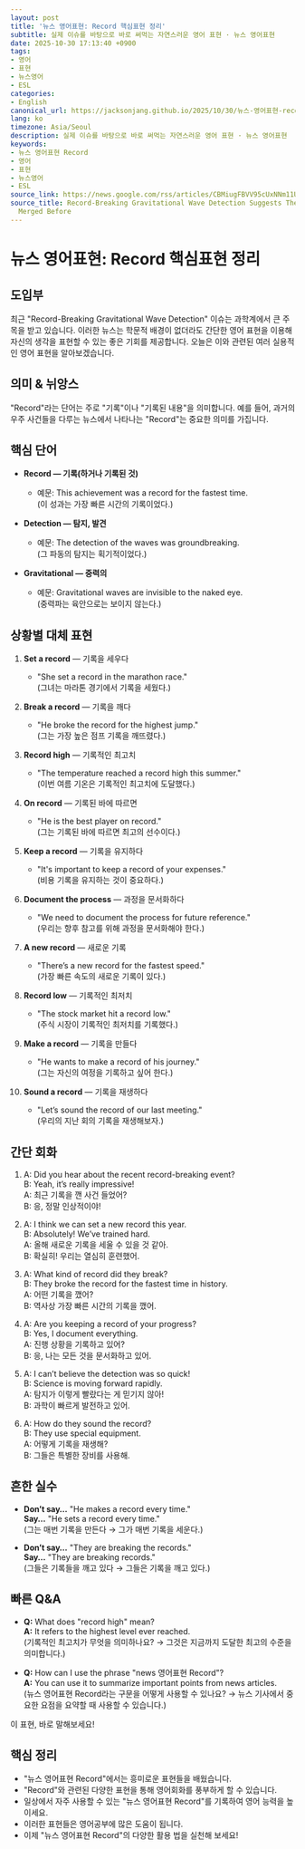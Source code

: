 ```yaml
---
layout: post
title: '뉴스 영어표현: Record 핵심표현 정리'
subtitle: 실제 이슈를 바탕으로 바로 써먹는 자연스러운 영어 표현 · 뉴스 영어표현
date: 2025-10-30 17:13:40 +0900
tags:
- 영어
- 표현
- 뉴스영어
- ESL
categories:
- English
canonical_url: https://jacksonjang.github.io/2025/10/30/뉴스-영어표현-record-핵심표현-정리/
lang: ko
timezone: Asia/Seoul
description: 실제 이슈를 바탕으로 바로 써먹는 자연스러운 영어 표현 · 뉴스 영어표현
keywords:
- 뉴스 영어표현 Record
- 영어
- 표현
- 뉴스영어
- ESL
source_link: https://news.google.com/rss/articles/CBMiugFBVV95cUxNNm11UmtFdHp3eDRWd2NpaTNwX1JSR2l4T1R0LVU1cGZ4bXgweFdiQmxVUEJ6Z1ZHWTQtOElrQW52NEhFcTQ3UzlRSFN3ZDc4ekJwcXJZQUhlWThoWFdoeE5qNHpzNnZQb0IyZ0lVYy1IR3ZjMDNocXk0aTNuSmZ4R3lJb1ZZdlBqSno0NW0xZFc0bTRXdjBFZEVMNi01M0ZickJ3ZFdzb3VvVi1uYnRKNmV3SWQ3blVESFE?oc=5
source_title: Record-Breaking Gravitational Wave Detection Suggests These Black Holes
  Merged Before
---
```


# 뉴스 영어표현: Record 핵심표현 정리

## 도입부
최근 "Record-Breaking Gravitational Wave Detection" 이슈는 과학계에서 큰 주목을 받고 있습니다. 이러한 뉴스는 학문적 배경이 없더라도 간단한 영어 표현을 이용해 자신의 생각을 표현할 수 있는 좋은 기회를 제공합니다. 오늘은 이와 관련된 여러 실용적인 영어 표현을 알아보겠습니다.

## 의미 & 뉘앙스
"Record"라는 단어는 주로 "기록"이나 "기록된 내용"을 의미합니다. 예를 들어, 과거의 우주 사건들을 다루는 뉴스에서 나타나는 "Record"는 중요한 의미를 가집니다.

## 핵심 단어
- **Record — 기록(하거나 기록된 것)**  
  - 예문: This achievement was a record for the fastest time.  
    (이 성과는 가장 빠른 시간의 기록이었다.)

- **Detection — 탐지, 발견**  
  - 예문: The detection of the waves was groundbreaking.  
    (그 파동의 탐지는 획기적이었다.)

- **Gravitational — 중력의**  
  - 예문: Gravitational waves are invisible to the naked eye.  
    (중력파는 육안으로는 보이지 않는다.)

## 상황별 대체 표현
1. **Set a record** — 기록을 세우다  
   - "She set a record in the marathon race."  
     (그녀는 마라톤 경기에서 기록을 세웠다.)

2. **Break a record** — 기록을 깨다  
   - "He broke the record for the highest jump."  
     (그는 가장 높은 점프 기록을 깨뜨렸다.)

3. **Record high** — 기록적인 최고치  
   - "The temperature reached a record high this summer."  
     (이번 여름 기온은 기록적인 최고치에 도달했다.)

4. **On record** — 기록된 바에 따르면  
   - "He is the best player on record."  
     (그는 기록된 바에 따르면 최고의 선수이다.)

5. **Keep a record** — 기록을 유지하다  
   - "It's important to keep a record of your expenses."  
     (비용 기록을 유지하는 것이 중요하다.)

6. **Document the process** — 과정을 문서화하다  
   - "We need to document the process for future reference."  
     (우리는 향후 참고를 위해 과정을 문서화해야 한다.)

7. **A new record** — 새로운 기록  
   - "There’s a new record for the fastest speed."  
     (가장 빠른 속도의 새로운 기록이 있다.)

8. **Record low** — 기록적인 최저치  
   - "The stock market hit a record low."  
     (주식 시장이 기록적인 최저치를 기록했다.)

9. **Make a record** — 기록을 만들다  
   - "He wants to make a record of his journey."  
     (그는 자신의 여정을 기록하고 싶어 한다.)

10. **Sound a record** — 기록을 재생하다  
    - "Let’s sound the record of our last meeting."  
      (우리의 지난 회의 기록을 재생해보자.)

## 간단 회화
1. A: Did you hear about the recent record-breaking event?  
   B: Yeah, it’s really impressive!  
   A: 최근 기록을 깬 사건 들었어?  
   B: 응, 정말 인상적이야!

2. A: I think we can set a new record this year.  
   B: Absolutely! We’ve trained hard.  
   A: 올해 새로운 기록을 세울 수 있을 것 같아.  
   B: 확실히! 우리는 열심히 훈련했어.

3. A: What kind of record did they break?  
   B: They broke the record for the fastest time in history.  
   A: 어떤 기록을 깼어?  
   B: 역사상 가장 빠른 시간의 기록을 깼어.

4. A: Are you keeping a record of your progress?  
   B: Yes, I document everything.  
   A: 진행 상황을 기록하고 있어?  
   B: 응, 나는 모든 것을 문서화하고 있어.

5. A: I can’t believe the detection was so quick!  
   B: Science is moving forward rapidly.  
   A: 탐지가 이렇게 빨랐다는 게 믿기지 않아!  
   B: 과학이 빠르게 발전하고 있어.

6. A: How do they sound the record?  
   B: They use special equipment.  
   A: 어떻게 기록을 재생해?  
   B: 그들은 특별한 장비를 사용해.

## 흔한 실수
- **Don’t say…** "He makes a record every time."  
  **Say…** "He sets a record every time."  
  (그는 매번 기록을 만든다 → 그가 매번 기록을 세운다.)

- **Don’t say…** "They are breaking the records."  
  **Say…** "They are breaking records."  
  (그들은 기록들을 깨고 있다 → 그들은 기록을 깨고 있다.)

## 빠른 Q&A
- **Q:** What does "record high" mean?  
  **A:** It refers to the highest level ever reached.  
  (기록적인 최고치가 무엇을 의미하나요? → 그것은 지금까지 도달한 최고의 수준을 의미합니다.)

- **Q:** How can I use the phrase "news 영어표현 Record"?  
  **A:** You can use it to summarize important points from news articles.  
  (뉴스 영어표현 Record라는 구문을 어떻게 사용할 수 있나요? → 뉴스 기사에서 중요한 요점을 요약할 때 사용할 수 있습니다.)

이 표현, 바로 말해보세요!

## 핵심 정리
- "뉴스 영어표현 Record"에서는 흥미로운 표현들을 배웠습니다.
- "Record"와 관련된 다양한 표현을 통해 영어회화를 풍부하게 할 수 있습니다.
- 일상에서 자주 사용할 수 있는 "뉴스 영어표현 Record"를 기록하여 영어 능력을 높이세요.
- 이러한 표현들은 영어공부에 많은 도움이 됩니다.
- 이제 "뉴스 영어표현 Record"의 다양한 활용 법을 실천해 보세요!